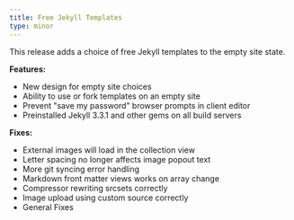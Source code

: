 ```yaml
---
title: Free Jekyll Templates
type: minor
---
```



This release adds a choice of free Jekyll templates to the empty site state.&nbsp;

**Features:**

* New design for empty site choices
* Ability to use or fork templates on an empty site
* Prevent "save my password" browser prompts in client editor
* Preinstalled Jekyll 3.3.1 and other gems on all build servers

**Fixes:**

* External images will load in the collection view
* Letter spacing no longer affects image popout text
* More git syncing error handling
* Markdown front matter views works on array change
* Compressor rewriting srcsets correctly
* Image upload using custom source correctly
* General Fixes